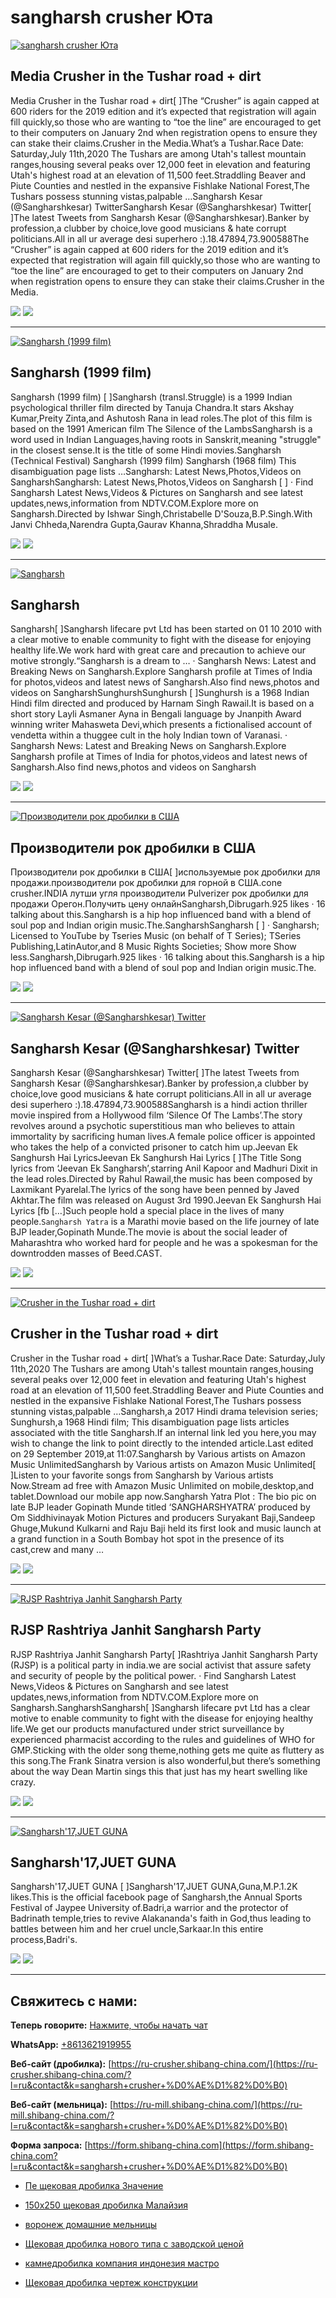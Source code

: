 # sangharsh crusher Юта

<a href="https://swt.shibang-china.com/?l=ru&img&k=sangharsh+crusher+%D0%AE%D1%82%D0%B0" target="_blank">![sangharsh crusher Юта](http://static.shibang-china.com/all-800x300/463.jpg)</a>

## Media Crusher in the Tushar road + dirt
Media Crusher in the Tushar road + dirt[ ]The “Crusher” is again capped at 600 riders for the 2019 edition and it’s expected that registration will again fill quickly,so those who are wanting to “toe the line” are encouraged to get to their computers on January 2nd when registration opens to ensure they can stake their claims.Crusher in the Media.What’s a Tushar.Race Date: Saturday,July 11th,2020 The Tushars are among Utah's tallest mountain ranges,housing several peaks over 12,000 feet in elevation and featuring Utah's highest road at an elevation of 11,500 feet.Straddling Beaver and Piute Counties and nestled in the expansive Fishlake National Forest,The Tushars possess stunning vistas,palpable …Sangharsh Kesar (@Sangharshkesar) TwitterSangharsh Kesar (@Sangharshkesar) Twitter[ ]The latest Tweets from Sangharsh Kesar (@Sangharshkesar).Banker by profession,a clubber by choice,love good musicians &amp; hate corrupt politicians.All in all ur average desi superhero :).18.47894,73.900588The “Crusher” is again capped at 600 riders for the 2019 edition and it’s expected that registration will again fill quickly,so those who are wanting to “toe the line” are encouraged to get to their computers on January 2nd when registration opens to ensure they can stake their claims.Crusher in the Media.


<a href="https://whatsapp.shibangsoft.com/WhatsApp.php" target="_blank" title="WhatsApp">![](http://static.shibang-china.com/icon/whatsapp.png)</a> <a href="https://swt.shibang-china.com/?l=ru&icon&k=sangharsh+crusher+%D0%AE%D1%82%D0%B0" target="_blank">![](http://static.shibang-china.com/icon/chat-ru.png)</a>

---

<a href="https://swt.shibang-china.com/?l=ru&img&k=sangharsh+crusher+%D0%AE%D1%82%D0%B0" target="_blank">![Sangharsh (1999 film)](http://static.shibang-china.com/all-800x300/900.jpg)</a>

## Sangharsh (1999 film)
Sangharsh (1999 film) [ ]Sangharsh (transl.Struggle) is a 1999 Indian psychological thriller film directed by Tanuja Chandra.It stars Akshay Kumar,Preity Zinta,and Ashutosh Rana in lead roles.The plot of this film is based on the 1991 American film The Silence of the LambsSangharsh is a word used in Indian Languages,having roots in Sanskrit,meaning &quot;struggle&quot; in the closest sense.It is the title of some Hindi movies.Sangharsh (Technical Festival) Sangharsh (1999 film) Sangharsh (1968 film) This disambiguation page lists …Sangharsh: Latest News,Photos,Videos on SangharshSangharsh: Latest News,Photos,Videos on Sangharsh [ ]&nbsp;&#0183;&#32;Find Sangharsh Latest News,Videos &amp; Pictures on Sangharsh and see latest updates,news,information from NDTV.COM.Explore more on Sangharsh.Directed by Ishwar Singh,Christabelle D'Souza,B.P.Singh.With Janvi Chheda,Narendra Gupta,Gaurav Khanna,Shraddha Musale.


<a href="https://whatsapp.shibangsoft.com/WhatsApp.php" target="_blank" title="WhatsApp">![](http://static.shibang-china.com/icon/whatsapp.png)</a> <a href="https://swt.shibang-china.com/?l=ru&icon&k=sangharsh+crusher+%D0%AE%D1%82%D0%B0" target="_blank">![](http://static.shibang-china.com/icon/chat-ru.png)</a>

---

<a href="https://swt.shibang-china.com/?l=ru&img&k=sangharsh+crusher+%D0%AE%D1%82%D0%B0" target="_blank">![Sangharsh](http://static.shibang-china.com/all-800x300/775.jpg)</a>

## Sangharsh
Sangharsh[ ]Sangharsh lifecare pvt Ltd has been started on 01 10 2010 with a clear motive to enable community to fight with the disease for enjoying healthy life.We work hard with great care and precaution to achieve our motive strongly.“Sangharsh is a dream to …&nbsp;&#0183;&#32;Sangharsh News: Latest and Breaking News on Sangharsh.Explore Sangharsh profile at Times of India for photos,videos and latest news of Sangharsh.Also find news,photos and videos on SangharshSunghurshSunghursh [ ]Sunghursh is a 1968 Indian Hindi film directed and produced by Harnam Singh Rawail.It is based on a short story Layli Asmaner Ayna in Bengali language by Jnanpith Award winning writer Mahasweta Devi,which presents a fictionalised account of vendetta within a thuggee cult in the holy Indian town of Varanasi.&nbsp;&#0183;&#32;Sangharsh News: Latest and Breaking News on Sangharsh.Explore Sangharsh profile at Times of India for photos,videos and latest news of Sangharsh.Also find news,photos and videos on Sangharsh


<a href="https://whatsapp.shibangsoft.com/WhatsApp.php" target="_blank" title="WhatsApp">![](http://static.shibang-china.com/icon/whatsapp.png)</a> <a href="https://swt.shibang-china.com/?l=ru&icon&k=sangharsh+crusher+%D0%AE%D1%82%D0%B0" target="_blank">![](http://static.shibang-china.com/icon/chat-ru.png)</a>

---

<a href="https://swt.shibang-china.com/?l=ru&img&k=sangharsh+crusher+%D0%AE%D1%82%D0%B0" target="_blank">![Производители рок дробилки в США](http://static.shibang-china.com/all-800x300/573.jpg)</a>

## Производители рок дробилки в США
Производители рок дробилки в США[ ]используемые рок дробилки для продажи.производители рок дробилки для горной в США.cone crusher.INDIA лутши угля производители Pulverizer рок дробилки для продажи Орегон.Получить цену онлайнSangharsh,Dibrugarh.925 likes &#183; 16 talking about this.Sangharsh is a hip hop influenced band with a blend of soul pop and Indian origin music.The.SangharshSangharsh [ ]&nbsp;&#0183;&#32;Sangharsh; Licensed to YouTube by Tseries Music (on behalf of T Series); TSeries Publishing,LatinAutor,and 8 Music Rights Societies; Show more Show less.Sangharsh,Dibrugarh.925 likes &#183; 16 talking about this.Sangharsh is a hip hop influenced band with a blend of soul pop and Indian origin music.The.


<a href="https://whatsapp.shibangsoft.com/WhatsApp.php" target="_blank" title="WhatsApp">![](http://static.shibang-china.com/icon/whatsapp.png)</a> <a href="https://swt.shibang-china.com/?l=ru&icon&k=sangharsh+crusher+%D0%AE%D1%82%D0%B0" target="_blank">![](http://static.shibang-china.com/icon/chat-ru.png)</a>

---

<a href="https://swt.shibang-china.com/?l=ru&img&k=sangharsh+crusher+%D0%AE%D1%82%D0%B0" target="_blank">![Sangharsh Kesar (@Sangharshkesar) Twitter](http://static.shibang-china.com/all-800x300/485.jpg)</a>

## Sangharsh Kesar (@Sangharshkesar) Twitter
Sangharsh Kesar (@Sangharshkesar) Twitter[ ]The latest Tweets from Sangharsh Kesar (@Sangharshkesar).Banker by profession,a clubber by choice,love good musicians &amp; hate corrupt politicians.All in all ur average desi superhero :).18.47894,73.900588Sangharsh is a hindi action thriller movie inspired from a Hollywood film ‘Silence Of The Lambs’.The story revolves around a psychotic superstitious man who believes to attain immortality by sacrificing human lives.A female police officer is appointed who takes the help of a convicted prisoner to catch him up.Jeevan Ek Sanghursh Hai LyricsJeevan Ek Sanghursh Hai Lyrics [ ]The Title Song lyrics from ‘Jeevan Ek Sangharsh’,starring Anil Kapoor and Madhuri Dixit in the lead roles.Directed by Rahul Rawail,the music has been composed by Laxmikant Pyarelal.The lyrics of the song have been penned by Javed Akhtar.The film was released on August 3rd 1990.Jeevan Ek Sanghursh Hai Lyrics [fb […]Such people hold a special place in the lives of many people.`Sangharsh Yatra` is a Marathi movie based on the life journey of late BJP leader,Gopinath Munde.The movie is about the social leader of Maharashtra who worked hard for people and he was a spokesman for the downtrodden masses of Beed.CAST.


<a href="https://whatsapp.shibangsoft.com/WhatsApp.php" target="_blank" title="WhatsApp">![](http://static.shibang-china.com/icon/whatsapp.png)</a> <a href="https://swt.shibang-china.com/?l=ru&icon&k=sangharsh+crusher+%D0%AE%D1%82%D0%B0" target="_blank">![](http://static.shibang-china.com/icon/chat-ru.png)</a>

---

<a href="https://swt.shibang-china.com/?l=ru&img&k=sangharsh+crusher+%D0%AE%D1%82%D0%B0" target="_blank">![Crusher in the Tushar road + dirt](http://static.shibang-china.com/all-800x300/106.jpg)</a>

## Crusher in the Tushar road + dirt
Crusher in the Tushar road + dirt[ ]What’s a Tushar.Race Date: Saturday,July 11th,2020 The Tushars are among Utah's tallest mountain ranges,housing several peaks over 12,000 feet in elevation and featuring Utah's highest road at an elevation of 11,500 feet.Straddling Beaver and Piute Counties and nestled in the expansive Fishlake National Forest,The Tushars possess stunning vistas,palpable …Sangharsh,a 2017 Hindi drama television series; Sunghursh,a 1968 Hindi film; This disambiguation page lists articles associated with the title Sangharsh.If an internal link led you here,you may wish to change the link to point directly to the intended article.Last edited on 29 September 2019,at 11:07.Sangharsh by Various artists on Amazon Music UnlimitedSangharsh by Various artists on Amazon Music Unlimited[ ]Listen to your favorite songs from Sangharsh by Various artists Now.Stream ad free with Amazon Music Unlimited on mobile,desktop,and tablet.Download our mobile app now.Sangharsh Yatra Plot : The bio pic on late BJP leader Gopinath Munde titled ‘SANGHARSHYATRA’ produced by Om Siddhivinayak Motion Pictures and producers Suryakant Baji,Sandeep Ghuge,Mukund Kulkarni and Raju Baji held its first look and music launch at a grand function in a South Bombay hot spot in the presence of its cast,crew and many …


<a href="https://whatsapp.shibangsoft.com/WhatsApp.php" target="_blank" title="WhatsApp">![](http://static.shibang-china.com/icon/whatsapp.png)</a> <a href="https://swt.shibang-china.com/?l=ru&icon&k=sangharsh+crusher+%D0%AE%D1%82%D0%B0" target="_blank">![](http://static.shibang-china.com/icon/chat-ru.png)</a>

---

<a href="https://swt.shibang-china.com/?l=ru&img&k=sangharsh+crusher+%D0%AE%D1%82%D0%B0" target="_blank">![RJSP Rashtriya Janhit Sangharsh Party](http://static.shibang-china.com/all-800x300/1261.jpg)</a>

## RJSP Rashtriya Janhit Sangharsh Party
RJSP Rashtriya Janhit Sangharsh Party[ ]Rashtriya Janhit Sangharsh Party (RJSP) is a political party in india.we are social activist that assure safety and security of people by the political power.&nbsp;&#0183;&#32;Find Sangharsh Latest News,Videos &amp; Pictures on Sangharsh and see latest updates,news,information from NDTV.COM.Explore more on Sangharsh.SangharshSangharsh[ ]Sangharsh lifecare pvt Ltd has a clear motive to enable community to fight with the disease for enjoying healthy life.We get our products manufactured under strict surveillance by experienced pharmacist according to the rules and guidelines of WHO for GMP.Sticking with the older song theme,nothing gets me quite as fluttery as this song.The Frank Sinatra version is also wonderful,but there’s something about the way Dean Martin sings this that just has my heart swelling like crazy.


<a href="https://whatsapp.shibangsoft.com/WhatsApp.php" target="_blank" title="WhatsApp">![](http://static.shibang-china.com/icon/whatsapp.png)</a> <a href="https://swt.shibang-china.com/?l=ru&icon&k=sangharsh+crusher+%D0%AE%D1%82%D0%B0" target="_blank">![](http://static.shibang-china.com/icon/chat-ru.png)</a>

---

<a href="https://swt.shibang-china.com/?l=ru&img&k=sangharsh+crusher+%D0%AE%D1%82%D0%B0" target="_blank">![Sangharsh'17,JUET GUNA](http://static.shibang-china.com/all-800x300/1092.jpg)</a>

## Sangharsh'17,JUET GUNA
Sangharsh'17,JUET GUNA [ ]Sangharsh'17,JUET GUNA,Guna,M.P.1.2K likes.This is the official facebook page of Sangharsh,the Annual Sports Festival of Jaypee University of.Badri,a warrior and the protector of Badrinath temple,tries to revive Alakananda's faith in God,thus leading to battles between him and her cruel uncle,Sarkaar.In this entire process,Badri's.

<a href="https://whatsapp.shibangsoft.com/WhatsApp.php" target="_blank" title="WhatsApp">![](http://static.shibang-china.com/icon/whatsapp.png)</a> <a href="https://swt.shibang-china.com/?l=ru&icon&k=sangharsh+crusher+%D0%AE%D1%82%D0%B0" target="_blank">![](http://static.shibang-china.com/icon/chat-ru.png)</a>

---
## Свяжитесь с нами:

**Теперь говорите:** [Нажмите, чтобы начать чат](https://swt.shibang-china.com?l=ru&contact&k=sangharsh+crusher+%D0%AE%D1%82%D0%B0)

**WhatsApp:**  [+8613621919955](https://whatsapp.shibangsoft.com/WhatsApp.php)

**Веб-сайт (дробилка):** [https://ru-crusher.shibang-china.com/](https://ru-crusher.shibang-china.com/?l=ru&contact&k=sangharsh+crusher+%D0%AE%D1%82%D0%B0)

**Веб-сайт (мельница):** [https://ru-mill.shibang-china.com/](https://ru-mill.shibang-china.com/?l=ru&contact&k=sangharsh+crusher+%D0%AE%D1%82%D0%B0)

**Форма запроса:** [https://form.shibang-china.com](https://form.shibang-china.com?l=ru&contact&k=sangharsh+crusher+%D0%AE%D1%82%D0%B0)

* [Пе щековая дробилка Значение](../112/%D0%9F%D0%B5%20%D1%89%D0%B5%D0%BA%D0%BE%D0%B2%D0%B0%D1%8F%20%D0%B4%D1%80%D0%BE%D0%B1%D0%B8%D0%BB%D0%BA%D0%B0%20%D0%97%D0%BD%D0%B0%D1%87%D0%B5%D0%BD%D0%B8%D0%B5.md)

* [150x250 щековая дробилка Малайзия](../119/150x250%20%D1%89%D0%B5%D0%BA%D0%BE%D0%B2%D0%B0%D1%8F%20%D0%B4%D1%80%D0%BE%D0%B1%D0%B8%D0%BB%D0%BA%D0%B0%20%D0%9C%D0%B0%D0%BB%D0%B0%D0%B9%D0%B7%D0%B8%D1%8F.md)

* [воронеж домашние мельницы](../107/%D0%B2%D0%BE%D1%80%D0%BE%D0%BD%D0%B5%D0%B6%20%D0%B4%D0%BE%D0%BC%D0%B0%D1%88%D0%BD%D0%B8%D0%B5%20%D0%BC%D0%B5%D0%BB%D1%8C%D0%BD%D0%B8%D1%86%D1%8B.md)

* [Щековая дробилка нового типа с заводской ценой](../120/%D0%A9%D0%B5%D0%BA%D0%BE%D0%B2%D0%B0%D1%8F%20%D0%B4%D1%80%D0%BE%D0%B1%D0%B8%D0%BB%D0%BA%D0%B0%20%D0%BD%D0%BE%D0%B2%D0%BE%D0%B3%D0%BE%20%D1%82%D0%B8%D0%BF%D0%B0%20%D1%81%20%D0%B7%D0%B0%D0%B2%D0%BE%D0%B4%D1%81%D0%BA%D0%BE%D0%B9%20%D1%86%D0%B5%D0%BD%D0%BE%D0%B9.md)

* [камнедробилка компания индонезия мастро](../116/%D0%BA%D0%B0%D0%BC%D0%BD%D0%B5%D0%B4%D1%80%D0%BE%D0%B1%D0%B8%D0%BB%D0%BA%D0%B0%20%D0%BA%D0%BE%D0%BC%D0%BF%D0%B0%D0%BD%D0%B8%D1%8F%20%D0%B8%D0%BD%D0%B4%D0%BE%D0%BD%D0%B5%D0%B7%D0%B8%D1%8F%20%D0%BC%D0%B0%D1%81%D1%82%D1%80%D0%BE.md)

* [Щековая дробилка чертеж конструкции](../112/%D0%A9%D0%B5%D0%BA%D0%BE%D0%B2%D0%B0%D1%8F%20%D0%B4%D1%80%D0%BE%D0%B1%D0%B8%D0%BB%D0%BA%D0%B0%20%D1%87%D0%B5%D1%80%D1%82%D0%B5%D0%B6%20%D0%BA%D0%BE%D0%BD%D1%81%D1%82%D1%80%D1%83%D0%BA%D1%86%D0%B8%D0%B8.md)